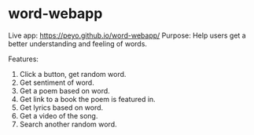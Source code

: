 # word-webapp

Live app: https://peyo.github.io/word-webapp/
Purpose: Help users get a better understanding and feeling of words.

Features:
1. Click a button, get random word.
2. Get sentiment of word.
3. Get a poem based on word.
4. Get link to a book the poem is featured in.
5. Get lyrics based on word.
6. Get a video of the song.
7. Search another random word.
